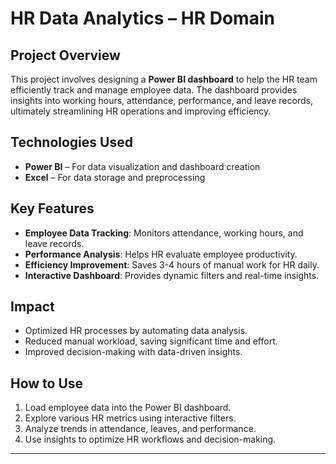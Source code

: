 # HR Data Analytics – HR Domain

## Project Overview
This project involves designing a **Power BI dashboard** to help the HR team efficiently track and manage employee data. The dashboard provides insights into working hours, attendance, performance, and leave records, ultimately streamlining HR operations and improving efficiency.

## Technologies Used
- **Power BI** – For data visualization and dashboard creation
- **Excel** – For data storage and preprocessing

## Key Features
- **Employee Data Tracking**: Monitors attendance, working hours, and leave records.
- **Performance Analysis**: Helps HR evaluate employee productivity.
- **Efficiency Improvement**: Saves 3-4 hours of manual work for HR daily.
- **Interactive Dashboard**: Provides dynamic filters and real-time insights.

## Impact
- Optimized HR processes by automating data analysis.
- Reduced manual workload, saving significant time and effort.
- Improved decision-making with data-driven insights.

## How to Use
1. Load employee data into the Power BI dashboard.
2. Explore various HR metrics using interactive filters.
3. Analyze trends in attendance, leaves, and performance.
4. Use insights to optimize HR workflows and decision-making.

---
